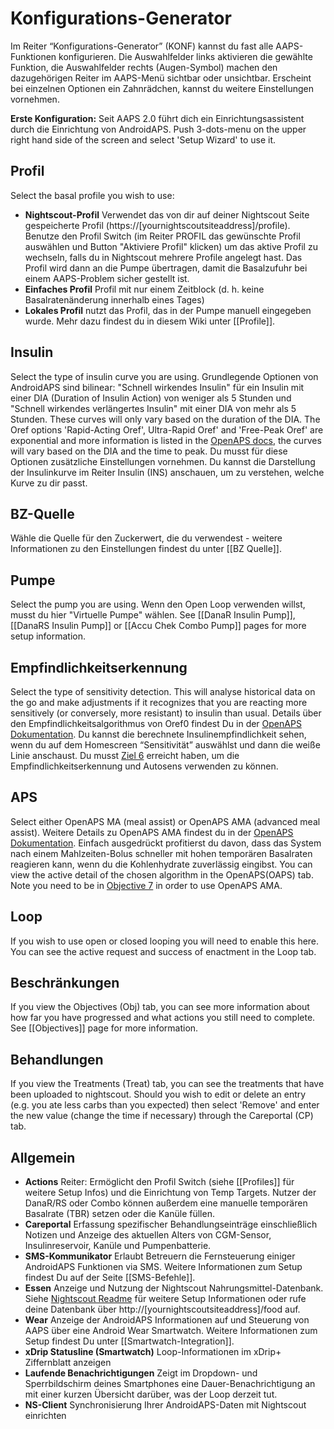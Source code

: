 # Konfigurations-Generator

Im Reiter “Konfigurations-Generator” (KONF) kannst du fast alle AAPS-Funktionen konfigurieren. Die Auswahlfelder links aktivieren die gewählte Funktion, die Auswahlfelder rechts (Augen-Symbol) machen den dazugehörigen Reiter im AAPS-Menü sichtbar oder unsichtbar. Erscheint bei einzelnen Optionen ein Zahnrädchen, kannst du weitere Einstellungen vornehmen.

**Erste Konfiguration:** Seit AAPS 2.0 führt dich ein Einrichtungsassistent durch die Einrichtung von AndroidAPS. Push 3-dots-menu on the upper right hand side of the screen and select 'Setup Wizard' to use it.

## Profil

Select the basal profile you wish to use:

* **Nightscout-Profil** Verwendet das von dir auf deiner Nightscout Seite gespeicherte Profil (https://[yournightscoutsiteaddress]/profile). Benutze den Profil Switch (im Reiter PROFIL das gewünschte Profil auswählen und Button "Aktiviere Profil" klicken) um das aktive Profil zu wechseln, falls du in Nightscout mehrere Profile angelegt hast. Das Profil wird dann an die Pumpe übertragen, damit die Basalzufuhr bei einem AAPS-Problem sicher gestellt ist.
* **Einfaches Profil** Profil mit nur einem Zeitblock (d. h. keine Basalratenänderung innerhalb eines Tages)
* **Lokales Profil** nutzt das Profil, das in der Pumpe manuell eingegeben wurde. Mehr dazu findest du in diesem Wiki unter [[Profile]].

## Insulin

Select the type of insulin curve you are using. Grundlegende Optionen von AndroidAPS sind bilinear: "Schnell wirkendes Insulin" für ein Insulin mit einer DIA (Duration of Insulin Action) von weniger als 5 Stunden und "Schnell wirkendes verlängertes Insulin" mit einer DIA von mehr als 5 Stunden. These curves will only vary based on the duration of the DIA. The Oref options 'Rapid-Acting Oref', Ultra-Rapid Oref' and 'Free-Peak Oref' are exponential and more information is listed in the [OpenAPS docs](http://openaps.readthedocs.io/en/latest/docs/While%20You%20Wait%20For%20Gear/understanding-insulin-on-board-calculations.html#understanding-the-new-iob-curves-based-on-exponential-activity-curves), the curves will vary based on the DIA and the time to peak. Du musst für diese Optionen zusätzliche Einstellungen vornehmen. Du kannst die Darstellung der Insulinkurve im Reiter Insulin (INS) anschauen, um zu verstehen, welche Kurve zu dir passt.

## BZ-Quelle

Wähle die Quelle für den Zuckerwert, die du verwendest - weitere Informationen zu den Einstellungen findest du unter [[BZ Quelle]].

## Pumpe

Select the pump you are using. Wenn den Open Loop verwenden willst, musst du hier "Virtuelle Pumpe" wählen. See [[DanaR Insulin Pump]], [[DanaRS Insulin Pump]] or [[Accu Chek Combo Pump]] pages for more setup information.

## Empfindlichkeitserkennung

Select the type of sensitivity detection. This will analyse historical data on the go and make adjustments if it recognizes that you are reacting more sensitively (or conversely, more resistant) to insulin than usual. Details über den Empfindlichkeitsalgorithmus von Oref0 findest Du in der [OpenAPS Dokumentation](http://openaps.readthedocs.io/en/latest/docs/walkthrough/phase-4/advanced-features.html#auto-sensitivity-mode). Du kannst die berechnete Insulinempfindlichkeit sehen, wenn du auf dem Homescreen “Sensitivität” auswählst und dann die weiße Linie anschaust. Du musst [Ziel 6](../Usage/Objectives) erreicht haben, um die Empfindlichkeitserkennung und Autosens verwenden zu können.

## APS

Select either OpenAPS MA (meal assist) or OpenAPS AMA (advanced meal assist). Weitere Details zu OpenAPS AMA findest du in der [OpenAPS Dokumentation](http://openaps.readthedocs.io/en/latest/docs/Customize-Iterate/autosens.html#advanced-meal-assist-or-ama). Einfach ausgedrückt profitierst du davon, dass das System nach einem Mahlzeiten-Bolus schneller mit hohen temporären Basalraten reagieren kann, wenn du die Kohlenhydrate zuverlässig eingibst. You can view the active detail of the chosen algorithm in the OpenAPS(OAPS) tab. Note you need to be in [Objective 7](../Usage/Objectives) in order to use OpenAPS AMA.

## Loop

If you wish to use open or closed looping you will need to enable this here. You can see the active request and success of enactment in the Loop tab.

## Beschränkungen

If you view the Objectives (Obj) tab, you can see more information about how far you have progressed and what actions you still need to complete. See [[Objectives]] page for more information.

## Behandlungen

If you view the Treatments (Treat) tab, you can see the treatments that have been uploaded to nightscout. Should you wish to edit or delete an entry (e.g. you ate less carbs than you expected) then select 'Remove' and enter the new value (change the time if necessary) through the Careportal (CP) tab.

## Allgemein

* **Actions** Reiter: Ermöglicht den Profil Switch (siehe [[Profiles]] für weitere Setup Infos) und die Einrichtung von Temp Targets. Nutzer der DanaR/RS oder Combo können außerdem eine manuelle temporären Basalrate (TBR) setzen oder die Kanüle füllen.
* **Careportal** Erfassung spezifischer Behandlungseinträge einschließlich Notizen und Anzeige des aktuellen Alters von CGM-Sensor, Insulinreservoir, Kanüle und Pumpenbatterie.
* **SMS-Kommunikator** Erlaubt Betreuern die Fernsteuerung einiger AndroidAPS Funktionen via SMS. Weitere Informationen zum Setup findest Du auf der Seite [[SMS-Befehle]].
* **Essen** Anzeige und Nutzung der Nightscout Nahrungsmittel-Datenbank. Siehe [Nightscout Readme](https://github.com/nightscout/cgm-remote-monitor#food-custom-foods) für weitere Setup Informationen oder rufe deine Datenbank über http://[yournightscoutsiteaddress]/food auf.
* **Wear** Anzeige der AndroidAPS Informationen auf und Steuerung von AAPS über eine Android Wear Smartwatch. Weitere Informationen zum Setup findest Du unter [[Smartwatch-Integration]].
* **xDrip Statusline (Smartwatch)** Loop-Informationen im xDrip+ Ziffernblatt anzeigen
* **Laufende Benachrichtigungen** Zeigt im Dropdown- und Sperrbildschirm deines Smartphones eine Dauer-Benachrichtigung an mit einer kurzen Übersicht darüber, was der Loop derzeit tut.
* **NS-Client** Synchronisierung Ihrer AndroidAPS-Daten mit Nightscout einrichten